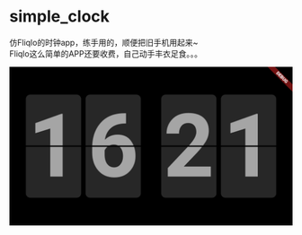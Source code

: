 # simple_clock

仿Fliqlo的时钟app，练手用的，顺便把旧手机用起来~  
Fliqlo这么简单的APP还要收费，自己动手丰衣足食。。。

![截图](images/screenshot.png)  
